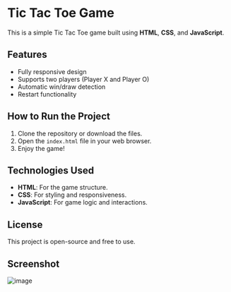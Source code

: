 # Tic Tac Toe Game

This is a simple Tic Tac Toe game built using **HTML**, **CSS**, and **JavaScript**.

## Features
- Fully responsive design
- Supports two players (Player X and Player O)
- Automatic win/draw detection
- Restart functionality

## How to Run the Project

1. Clone the repository or download the files.
2. Open the `index.html` file in your web browser.
3. Enjoy the game!



## Technologies Used
- **HTML**: For the game structure.
- **CSS**: For styling and responsiveness.
- **JavaScript**: For game logic and interactions.

## License
This project is open-source and free to use.

## Screenshot
![image](https://github.com/user-attachments/assets/17d28762-fc3b-40ae-83bf-90d8b84b1859)


